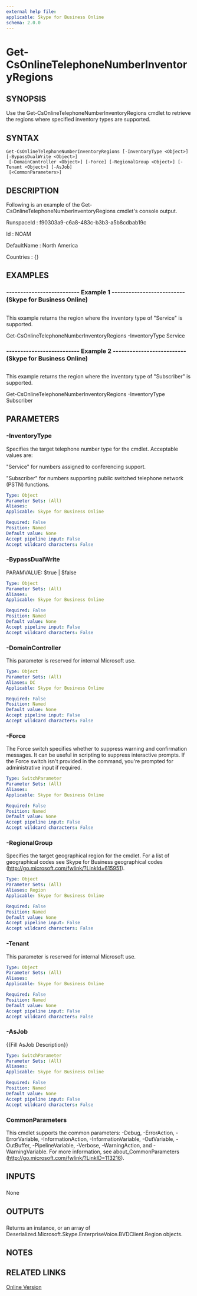 ```yaml
---
external help file: 
applicable: Skype for Business Online
schema: 2.0.0
---
```


# Get-CsOnlineTelephoneNumberInventoryRegions

## SYNOPSIS
Use the Get-CsOnlineTelephoneNumberInventoryRegions cmdlet to retrieve the regions where specified inventory types are supported.

## SYNTAX

```
Get-CsOnlineTelephoneNumberInventoryRegions [-InventoryType <Object>] [-BypassDualWrite <Object>]
 [-DomainController <Object>] [-Force] [-RegionalGroup <Object>] [-Tenant <Object>] [-AsJob]
 [<CommonParameters>]
```

## DESCRIPTION
Following is an example of the Get-CsOnlineTelephoneNumberInventoryRegions cmdlet's console output.

RunspaceId : f90303a9-c6a8-483c-b3b3-a5b8cdbab19c

Id : NOAM

DefaultName : North America

Countries : {}

## EXAMPLES

### -------------------------- Example 1 -------------------------- (Skype for Business Online)
```

```

This example returns the region where the inventory type of "Service" is supported.

Get-CsOnlineTelephoneNumberInventoryRegions -InventoryType Service

### -------------------------- Example 2 -------------------------- (Skype for Business Online)
```

```

This example returns the region where the inventory type of "Subscriber" is supported.

Get-CsOnlineTelephoneNumberInventoryRegions -InventoryType Subscriber

## PARAMETERS

### -InventoryType
Specifies the target telephone number type for the cmdlet.
Acceptable values are:

"Service" for numbers assigned to conferencing support.

"Subscriber" for numbers supporting public switched telephone network (PSTN) functions.

```yaml
Type: Object
Parameter Sets: (All)
Aliases: 
Applicable: Skype for Business Online

Required: False
Position: Named
Default value: None
Accept pipeline input: False
Accept wildcard characters: False
```

### -BypassDualWrite
PARAMVALUE: $true | $false

```yaml
Type: Object
Parameter Sets: (All)
Aliases: 
Applicable: Skype for Business Online

Required: False
Position: Named
Default value: None
Accept pipeline input: False
Accept wildcard characters: False
```

### -DomainController
This parameter is reserved for internal Microsoft use.

```yaml
Type: Object
Parameter Sets: (All)
Aliases: DC
Applicable: Skype for Business Online

Required: False
Position: Named
Default value: None
Accept pipeline input: False
Accept wildcard characters: False
```

### -Force
The Force switch specifies whether to suppress warning and confirmation messages.
It can be useful in scripting to suppress interactive prompts.
If the Force switch isn't provided in the command, you're prompted for administrative input if required.

```yaml
Type: SwitchParameter
Parameter Sets: (All)
Aliases: 
Applicable: Skype for Business Online

Required: False
Position: Named
Default value: None
Accept pipeline input: False
Accept wildcard characters: False
```

### -RegionalGroup
Specifies the target geographical region for the cmdlet.
For a list of geographical codes see Skype for Business geographical codes (http://go.microsoft.com/fwlink/?LinkId=615951).

```yaml
Type: Object
Parameter Sets: (All)
Aliases: Region
Applicable: Skype for Business Online

Required: False
Position: Named
Default value: None
Accept pipeline input: False
Accept wildcard characters: False
```

### -Tenant
This parameter is reserved for internal Microsoft use.

```yaml
Type: Object
Parameter Sets: (All)
Aliases: 
Applicable: Skype for Business Online

Required: False
Position: Named
Default value: None
Accept pipeline input: False
Accept wildcard characters: False
```

### -AsJob
{{Fill AsJob Description}}

```yaml
Type: SwitchParameter
Parameter Sets: (All)
Aliases: 
Applicable: Skype for Business Online

Required: False
Position: Named
Default value: None
Accept pipeline input: False
Accept wildcard characters: False
```

### CommonParameters
This cmdlet supports the common parameters: -Debug, -ErrorAction, -ErrorVariable, -InformationAction, -InformationVariable, -OutVariable, -OutBuffer, -PipelineVariable, -Verbose, -WarningAction, and -WarningVariable. For more information, see about_CommonParameters (http://go.microsoft.com/fwlink/?LinkID=113216).

## INPUTS

###  
None

## OUTPUTS

###  
Returns an instance, or an array of Deserialized.Microsoft.Skype.EnterpriseVoice.BVDClient.Region objects.

## NOTES

## RELATED LINKS

[Online Version](http://technet.microsoft.com/EN-US/library/fe898907-a83f-4f60-9ca5-7e4ef0dd326d(OCS.15).aspx)

